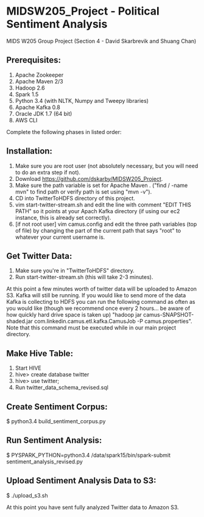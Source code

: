 # MIDSW205_Project - Political Sentiment Analysis
MIDS W205 Group Project (Section 4 - David Skarbrevik and Shuang Chan)

## Prerequisites:

1. Apache Zookeeper
2. Apache Maven 2/3
3. Hadoop 2.6
4. Spark 1.5
5. Python 3.4 (with NLTK, Numpy and Tweepy libraries)
6. Apache Kafka 0.8
7. Oracle JDK 1.7 (64 bit)
8. AWS CLI

Complete the following phases in listed order:

## Installation:

1. Make sure you are root user (not absolutely necessary, but you will need to do an extra step if not).
2. Download https://github.com/dskarby/MIDSW205_Project.
3. Make sure the path variable is set for Apache Maven .
  ("find / -name mvn" to find path or verify path is set using "mvn -v").
4. CD into TwitterToHDFS directory of this project.
5. vim start-twitter-stream.sh and edit the line with comment "EDIT THIS PATH" so it points at your Apach Kafka directory (if using our ec2 instance, this is already set correctly).
6. [if not root user] vim camus.config and edit the three path variables (top of file) by changing the part of the current path that says "root" to whatever your current username is.

## Get Twitter Data:

1. Make sure you're in "TwitterToHDFS" directory.
2. Run start-twitter-stream.sh (this will take 2-3 minutes).

At this point a few minutes worth of twitter data will be uploaded to Amazon S3. Kafka will still be running. If you would like to send more of the data Kafka is collecting to HDFS you can run the following command as often as you would like (though we recommend once every 2 hours... be aware of how quickly hard drive space is taken up) "hadoop jar camus-SNAPSHOT-shaded.jar com.linkedin.camus.etl.kafka.CamusJob -P camus.properties". Note that this command must be executed while in our main project directory.

## Make Hive Table:

1. Start HIVE
2. hive> create database twitter
3. hive> use twitter;
4. Run twitter_data_schema_revised.sql

## Create Sentiment Corpus:

$ python3.4 build_sentiment_corpus.py

## Run Sentiment Analysis:

$ PYSPARK_PYTHON=python3.4 /data/spark15/bin/spark-submit sentiment_analysis_revised.py

## Upload Sentiment Analysis Data to S3:

$ ./upload_s3.sh

At this point you have sent fully analyzed Twitter data to Amazon S3.






